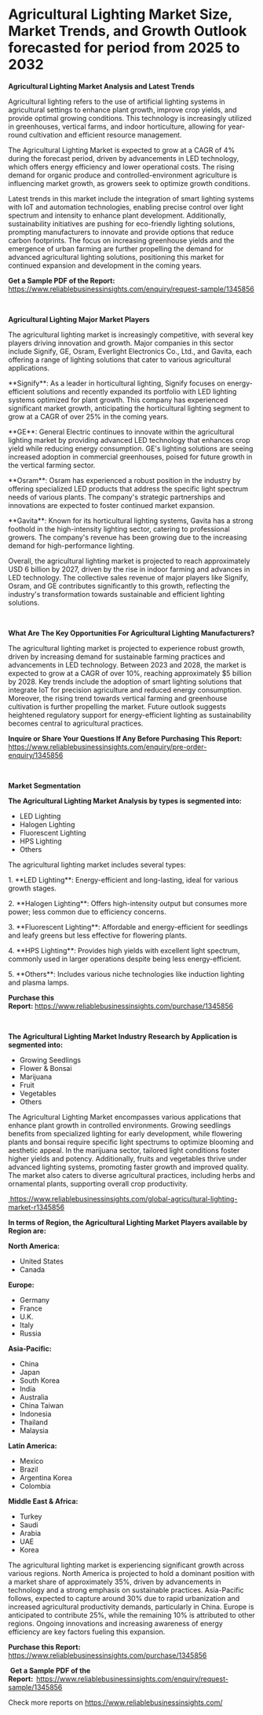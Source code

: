 <p><h1>Agricultural Lighting Market Size, Market Trends, and Growth Outlook forecasted for period from 2025 to 2032</h1></p><p><strong>Agricultural Lighting Market Analysis and Latest Trends</strong></p>
<p><p>Agricultural lighting refers to the use of artificial lighting systems in agricultural settings to enhance plant growth, improve crop yields, and provide optimal growing conditions. This technology is increasingly utilized in greenhouses, vertical farms, and indoor horticulture, allowing for year-round cultivation and efficient resource management.</p><p>The Agricultural Lighting Market is expected to grow at a CAGR of 4% during the forecast period, driven by advancements in LED technology, which offers energy efficiency and lower operational costs. The rising demand for organic produce and controlled-environment agriculture is influencing market growth, as growers seek to optimize growth conditions.</p><p>Latest trends in this market include the integration of smart lighting systems with IoT and automation technologies, enabling precise control over light spectrum and intensity to enhance plant development. Additionally, sustainability initiatives are pushing for eco-friendly lighting solutions, prompting manufacturers to innovate and provide options that reduce carbon footprints. The focus on increasing greenhouse yields and the emergence of urban farming are further propelling the demand for advanced agricultural lighting solutions, positioning this market for continued expansion and development in the coming years.</p></p>
<p><strong>Get a Sample PDF of the Report:&nbsp;</strong> <a href="https://www.reliablebusinessinsights.com/enquiry/request-sample/1345856?utm_campaign=2789&utm_medium=2&utm_source=Github&utm_content=ia&utm_term=30032025&utm_id=agricultural-lighting">https://www.reliablebusinessinsights.com/enquiry/request-sample/1345856</a></p>
<p>&nbsp;</p>
<p><strong>Agricultural Lighting Major Market Players</strong></p>
<p><p>The agricultural lighting market is increasingly competitive, with several key players driving innovation and growth. Major companies in this sector include Signify, GE, Osram, Everlight Electronics Co., Ltd., and Gavita, each offering a range of lighting solutions that cater to various agricultural applications.</p><p>**Signify**: As a leader in horticultural lighting, Signify focuses on energy-efficient solutions and recently expanded its portfolio with LED lighting systems optimized for plant growth. This company has experienced significant market growth, anticipating the horticultural lighting segment to grow at a CAGR of over 25% in the coming years. </p><p>**GE**: General Electric continues to innovate within the agricultural lighting market by providing advanced LED technology that enhances crop yield while reducing energy consumption. GE's lighting solutions are seeing increased adoption in commercial greenhouses, poised for future growth in the vertical farming sector.</p><p>**Osram**: Osram has experienced a robust position in the industry by offering specialized LED products that address the specific light spectrum needs of various plants. The company's strategic partnerships and innovations are expected to foster continued market expansion.</p><p>**Gavita**: Known for its horticultural lighting systems, Gavita has a strong foothold in the high-intensity lighting sector, catering to professional growers. The company's revenue has been growing due to the increasing demand for high-performance lighting.</p><p>Overall, the agricultural lighting market is projected to reach approximately USD 6 billion by 2027, driven by the rise in indoor farming and advances in LED technology. The collective sales revenue of major players like Signify, Osram, and GE contributes significantly to this growth, reflecting the industry's transformation towards sustainable and efficient lighting solutions.</p></p>
<p>&nbsp;</p>
<p><strong>What Are The Key Opportunities For Agricultural Lighting Manufacturers?</strong></p>
<p><p>The agricultural lighting market is projected to experience robust growth, driven by increasing demand for sustainable farming practices and advancements in LED technology. Between 2023 and 2028, the market is expected to grow at a CAGR of over 10%, reaching approximately $5 billion by 2028. Key trends include the adoption of smart lighting solutions that integrate IoT for precision agriculture and reduced energy consumption. Moreover, the rising trend towards vertical farming and greenhouse cultivation is further propelling the market. Future outlook suggests heightened regulatory support for energy-efficient lighting as sustainability becomes central to agricultural practices.</p></p>
<p><strong>Inquire or Share Your Questions If Any Before Purchasing This Report:</strong> <a href="https://www.reliablebusinessinsights.com/enquiry/pre-order-enquiry/1345856?utm_campaign=2789&utm_medium=2&utm_source=Github&utm_content=ia&utm_term=30032025&utm_id=agricultural-lighting">https://www.reliablebusinessinsights.com/enquiry/pre-order-enquiry/1345856</a></p>
<p>&nbsp;</p>
<p><strong>Market Segmentation</strong></p>
<p><strong>The Agricultural Lighting Market Analysis by types is segmented into:</strong></p>
<p><ul><li>LED Lighting</li><li>Halogen Lighting</li><li>Fluorescent Lighting</li><li>HPS Lighting</li><li>Others</li></ul></p>
<p><p>The agricultural lighting market includes several types: </p><p>1. **LED Lighting**: Energy-efficient and long-lasting, ideal for various growth stages.</p><p>2. **Halogen Lighting**: Offers high-intensity output but consumes more power; less common due to efficiency concerns.</p><p>3. **Fluorescent Lighting**: Affordable and energy-efficient for seedlings and leafy greens but less effective for flowering plants.</p><p>4. **HPS Lighting**: Provides high yields with excellent light spectrum, commonly used in larger operations despite being less energy-efficient.</p><p>5. **Others**: Includes various niche technologies like induction lighting and plasma lamps.</p></p>
<p><strong>Purchase this Report:&nbsp;</strong><a href="https://www.reliablebusinessinsights.com/purchase/1345856?utm_campaign=2789&utm_medium=2&utm_source=Github&utm_content=ia&utm_term=30032025&utm_id=agricultural-lighting">https://www.reliablebusinessinsights.com/purchase/1345856</a></p>
<p>&nbsp;</p>
<p><strong>The Agricultural Lighting Market Industry Research by Application is segmented into:</strong></p>
<p><ul><li>Growing Seedlings</li><li>Flower & Bonsai</li><li>Marijuana</li><li>Fruit</li><li>Vegetables</li><li>Others</li></ul></p>
<p><p>The Agricultural Lighting Market encompasses various applications that enhance plant growth in controlled environments. Growing seedlings benefits from specialized lighting for early development, while flowering plants and bonsai require specific light spectrums to optimize blooming and aesthetic appeal. In the marijuana sector, tailored light conditions foster higher yields and potency. Additionally, fruits and vegetables thrive under advanced lighting systems, promoting faster growth and improved quality. The market also caters to diverse agricultural practices, including herbs and ornamental plants, supporting overall crop productivity.</p></p>
<p><a href="https://www.reliablebusinessinsights.com/global-agricultural-lighting-market-r1345856?utm_campaign=2789&utm_medium=2&utm_source=Github&utm_content=ia&utm_term=30032025&utm_id=agricultural-lighting">&nbsp;https://www.reliablebusinessinsights.com/global-agricultural-lighting-market-r1345856</a></p>
<p><strong>In terms of Region, the Agricultural Lighting Market Players available by Region are:</strong></p>
<p>
    <p> <strong> North America: </strong>
        <ul>
            <li>United States</li>
            <li>Canada</li>
        </ul>
        </p> 
    <p> <strong> Europe: </strong>
        <ul>
            <li>Germany</li>
            <li>France</li>
            <li>U.K.</li>
            <li>Italy</li>
            <li>Russia</li>
        </ul>
        </p> 
    <p> <strong> Asia-Pacific: </strong>
        <ul>
            <li>China</li>
            <li>Japan</li>
            <li>South Korea</li>
            <li>India</li>
            <li>Australia</li>
            <li>China Taiwan</li>
            <li>Indonesia</li>
            <li>Thailand</li>
            <li>Malaysia</li>
        </ul>
        </p> 
    <p> <strong> Latin America: </strong>
        <ul>
            <li>Mexico</li>
            <li>Brazil</li>
            <li>Argentina Korea</li>
            <li>Colombia</li>
        </ul>
        </p> 
    <p> <strong> Middle East & Africa: </strong>
        <ul>
            <li>Turkey</li>
            <li>Saudi</li>
            <li>Arabia</li>
            <li>UAE</li>
            <li>Korea</li>
        </ul>
    </p>
    </p>
<p><p>The agricultural lighting market is experiencing significant growth across various regions. North America is projected to hold a dominant position with a market share of approximately 35%, driven by advancements in technology and a strong emphasis on sustainable practices. Asia-Pacific follows, expected to capture around 30% due to rapid urbanization and increased agricultural productivity demands, particularly in China. Europe is anticipated to contribute 25%, while the remaining 10% is attributed to other regions. Ongoing innovations and increasing awareness of energy efficiency are key factors fueling this expansion.</p></p>
<p><strong>Purchase this Report: </strong><a href="https://www.reliablebusinessinsights.com/purchase/1345856?utm_campaign=2789&utm_medium=2&utm_source=Github&utm_content=ia&utm_term=30032025&utm_id=agricultural-lighting">https://www.reliablebusinessinsights.com/purchase/1345856</a></p>
<p>&nbsp;<strong>Get a Sample PDF of the Report:&nbsp;&nbsp;</strong><a href="https://www.reliablebusinessinsights.com/enquiry/request-sample/1345856?utm_campaign=2789&utm_medium=2&utm_source=Github&utm_content=ia&utm_term=30032025&utm_id=agricultural-lighting">https://www.reliablebusinessinsights.com/enquiry/request-sample/1345856</a></p>
<p><strong></strong></p>
<p>Check more reports on <a href="https://www.reliablebusinessinsights.com/?utm_campaign=2789&utm_medium=2&utm_source=Github&utm_content=ia&utm_term=30032025&utm_id=agricultural-lighting">https://www.reliablebusinessinsights.com/</a></p>